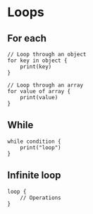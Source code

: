 # Loops

## For each

```misti
// Loop through an object
for key in object {
    print(key)
}

// Loop through an array
for value of array {
    print(value)
}
```

## While

```misti
while condition {
    print("loop")
}
```

## Infinite loop

```misti
loop {
    // Operations
}
```

